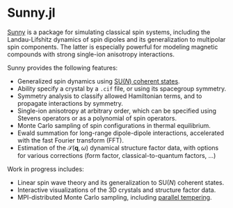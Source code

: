 # Sunny.jl

[Sunny](https://github.com/SunnySuite/Sunny.jl/) is a package for simulating
classical spin systems, including the Landau-Lifshitz dynamics of spin dipoles
and its generalization to multipolar spin components. The latter is especially
powerful for modeling magnetic compounds with strong single-ion anisotropy
interactions.

Sunny provides the following features:

- Generalized spin dynamics using [SU(_N_) coherent states](https://arxiv.org/abs/2209.01265).
- Ability specify a crystal by a `.cif` file, or using its spacegroup symmetry.
- Symmetry analysis to classify allowed Hamiltonian terms, and to propagate interactions by symmetry.
- Single-ion anisotropy at arbitrary order, which can be specified using Stevens operators or as a polynomial of spin operators.
- Monte Carlo sampling of spin configurations in thermal equilibrium.
- Ewald summation for long-range dipole-dipole interactions, accelerated with the fast Fourier transform (FFT).
- Estimation of the $\mathcal{S}(\mathbf{q}, \omega)$ dynamical structure factor data, with options for various corrections (form factor, classical-to-quantum factors, ...)

Work in progress includes:

- Linear spin wave theory and its generalization to SU(_N_) coherent states.
- Interactive visualizations of the 3D crystals and structure factor data.
- MPI-distributed Monte Carlo sampling, including [parallel tempering](https://en.wikipedia.org/wiki/Parallel_tempering).
